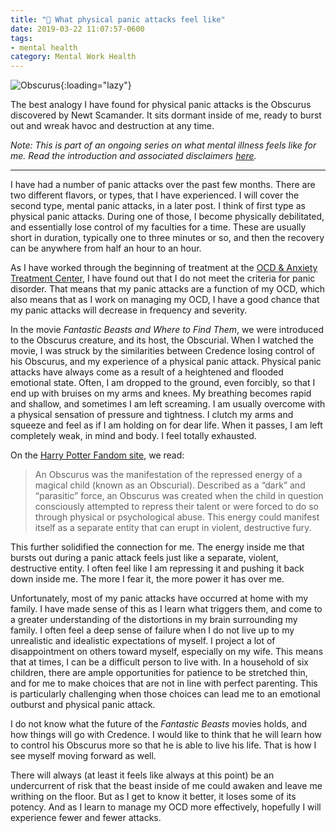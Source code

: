 ```yaml
---
title: "💮 What physical panic attacks feel like"
date: 2019-03-22 11:07:57-0600
tags:
- mental health
category: Mental Work Health
---
```


![Obscurus](https://www.bennorris.blog/uploads/2019/9695a8a2ff.jpg){:loading="lazy"}

The best analogy I have found for physical panic attacks is the Obscurus discovered by Newt Scamander. It sits dormant inside of me, ready to burst out and wreak havoc and destruction at any time.

*Note: This is part of an ongoing series on what mental illness feels like for me. Read the introduction and associated disclaimers [here](https://www.bennorris.org/2019/03/18/what-mental-illness.html).*

***

I have had a number of panic attacks over the past few months. There are two different flavors, or types, that I have experienced. I will cover the second type, mental panic attacks, in a later post. I think of first type as physical panic attacks. During one of those, I become physically debilitated, and essentially lose control of my faculties for a time. These are usually short in duration, typically one to three minutes or so, and then the recovery can be anywhere from half an hour to an hour.

As I have worked through the beginning of treatment at the [OCD & Anxiety Treatment Center](https://www.theocdandanxietytreatmentcenter.com/), I have found out that I do not meet the criteria for panic disorder. That means that my panic attacks are a function of my OCD, which also means that as I work on managing my OCD, I have a good chance that my panic attacks will decrease in frequency and severity.

In the movie *Fantastic Beasts and Where to Find Them*, we were introduced to the Obscurus creature, and its host, the Obscurial. When I watched the movie, I was struck by the similarities between Credence losing control of his Obscurus, and my experience of a physical panic attack. Physical panic attacks have always come as a result of a heightened and flooded emotional state. Often, I am dropped to the ground, even forcibly, so that I end up with bruises on my arms and knees. My breathing becomes rapid and shallow, and sometimes I am left screaming. I am usually overcome with a physical sensation of pressure and tightness. I clutch my arms and squeeze and feel as if I am holding on for dear life. When it passes, I am left completely weak, in mind and body. I feel totally exhausted.

On the [Harry Potter Fandom site](https://harrypotter.fandom.com/wiki/Obscurus), we read:

> An Obscurus was the manifestation of the repressed energy of a magical child (known as an Obscurial). Described as a “dark” and “parasitic” force, an Obscurus was created when the child in question consciously attempted to repress their talent or were forced to do so through physical or psychological abuse. This energy could manifest itself as a separate entity that can erupt in violent, destructive fury.

This further solidified the connection for me. The energy inside me that bursts out during a panic attack feels just like a separate, violent, destructive entity. I often feel like I am repressing it and pushing it back down inside me. The more I fear it, the more power it has over me.

Unfortunately, most of my panic attacks have occurred at home with my family. I have made sense of this as I learn what triggers them, and come to a greater understanding of the distortions in my brain surrounding my family. I often feel a deep sense of failure when I do not live up to my unrealistic and idealistic expectations of myself. I project a lot of disappointment on others toward myself, especially on my wife. This means that at times, I can be a difficult person to live with. In a household of six children, there are ample opportunities for patience to be stretched thin, and for me to make choices that are not in line with perfect parenting. This is particularly challenging when those choices can lead me to an emotional outburst and physical panic attack.

I do not know what the future of the *Fantastic Beasts* movies holds, and how things will go with Credence. I would like to think that he will learn how to control his Obscurus more so that he is able to live his life. That is how I see myself moving forward as well.

There will always (at least it feels like always at this point) be an undercurrent of risk that the beast inside of me could awaken and leave me writhing on the floor. But as I get to know it better, it loses some of its potency. And as I learn to manage my OCD more effectively, hopefully I will experience fewer and fewer attacks.